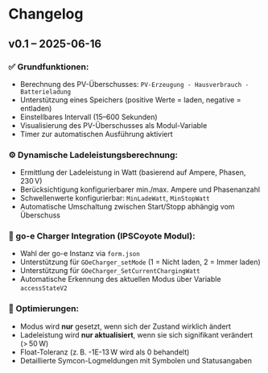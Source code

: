 # Changelog

## v0.1 – 2025-06-16

### ✅ Grundfunktionen:
- Berechnung des PV-Überschusses: `PV-Erzeugung - Hausverbrauch - Batterieladung`
- Unterstützung eines Speichers (positive Werte = laden, negative = entladen)
- Einstellbares Intervall (15–600 Sekunden)
- Visualisierung des PV-Überschusses als Modul-Variable
- Timer zur automatischen Ausführung aktiviert

### ⚙️ Dynamische Ladeleistungsberechnung:
- Ermittlung der Ladeleistung in Watt (basierend auf Ampere, Phasen, 230 V)
- Berücksichtigung konfigurierbarer min./max. Ampere und Phasenanzahl
- Schwellenwerte konfigurierbar: `MinLadeWatt`, `MinStopWatt`
- Automatische Umschaltung zwischen Start/Stopp abhängig vom Überschuss

### 🔌 go-e Charger Integration (IPSCoyote Modul):
- Wahl der go-e Instanz via `form.json`
- Unterstützung für `GOeCharger_setMode` (1 = Nicht laden, 2 = Immer laden)
- Unterstützung für `GOeCharger_SetCurrentChargingWatt`
- Automatische Erkennung des aktuellen Modus über Variable `accessStateV2`

### 🧠 Optimierungen:
- Modus wird **nur** gesetzt, wenn sich der Zustand wirklich ändert
- Ladeleistung wird **nur aktualisiert**, wenn sie sich signifikant verändert (> 50 W)
- Float-Toleranz (z. B. -1E-13 W wird als 0 behandelt)
- Detaillierte Symcon-Logmeldungen mit Symbolen und Statusangaben
